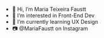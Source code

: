 - 👋 Hi, I’m Maria Teixeira Faustt
- 👀 I’m interested in Front-End Dev
- 🌱 I’m currently learning UX Design  
- 📷 @MariaFaustt on Instagram    
      
<!---
MariaLTN/MariaLTN is a ✨ special ✨ repository because its `README.md` (this file) appears on your GitHub profile.
You can click the Preview link to take a look at your changes.
--->
